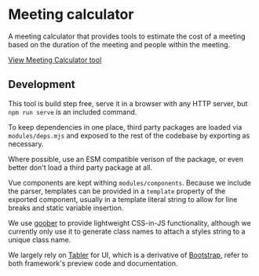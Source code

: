 # Meeting calculator

A meeting calculator that provides tools to estimate the cost of a meeting based on the duration of the meeting and people within the meeting.

[View Meeting Calculator tool](https://andrewbridge.github.io/meeting-calculator/)

## Development

This tool is build step free, serve it in a browser with any HTTP server, but `npm run serve` is an included command.

To keep dependencies in one place, third party packages are loaded via `modules/deps.mjs` and exposed to the rest of the codebase by exporting as necessary.

Where possible, use an ESM compatible verison of the package, or even better don't load a third party package at all.

Vue components are kept withing `modules/components`. Because we include the parser, templates can be provided in a `template` property of the exported component, usually in a template literal string to allow for line breaks and static variable insertion.

We use [goober](https://github.com/cristianbote/goober) to provide lightweight CSS-in-JS functionality, although we currently only use it to generate class names to attach a styles string to a unique class name.

We largely rely on [Tabler](https://tabler.io/) for UI, which is a derivative of [Bootstrap](https://getbootstrap.com/), refer to both framework's preview code and documentation.